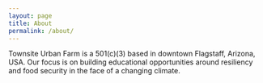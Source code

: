 ```yaml
---
layout: page
title: About
permalink: /about/
---
```


Townsite Urban Farm is a 501(c)(3) based in downtown Flagstaff, Arizona, USA.
Our focus is on building educational opportunities around resiliency and food security in the face of a changing climate.